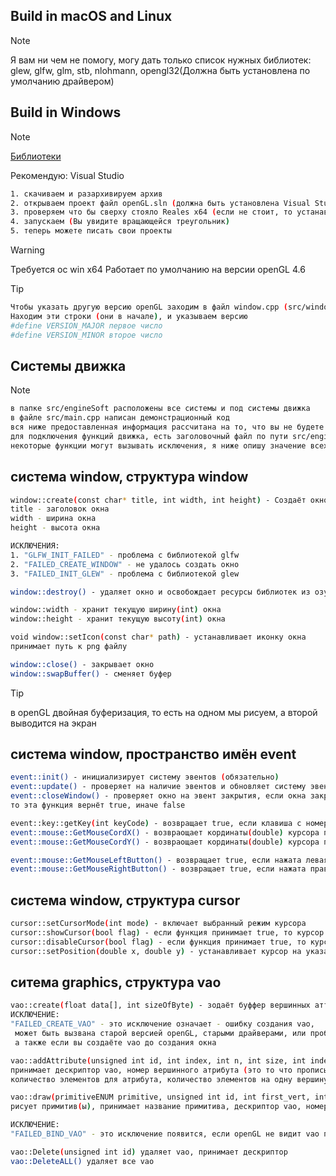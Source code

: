 ## Build in macOS and Linux
>[!NOTE]
>
> Я вам ни чем не помогу, могу дать только список нужных библиотек:
> glew, glfw, glm, stb, nlohmann, opengl32(Должна быть установлена по умолчанию драйвером)


## Build in Windows
>[!NOTE]
>[Библиотеки](https://github.com/persikboisky/libForOpengl)
>
> Рекомендую: Visual Studio

```sh
1. скачиваем и разархивируем архив
2. открываем проект файл openGL.sln (должна быть установлена Visual Studio)
3. проверяем что бы сверху стояло Reales x64 (если не стоит, то устанавливаем)
4. запускаем (Вы увидите вращающейся треугольник)
5. теперь можете писать свои проекты

```
> [!WARNING]
>
> Требуется ос win x64
> Работает по умолчанию на версии openGL 4.6

> [!TIP]
>
> ```sh
> Чтобы указать другую версию openGL заходим в файл window.cpp (src/window/window.cpp)
> Находим эти строки (они в начале), и указываем версию
> #define VERSION_MAJOR первое число
> #define VERSION_MINOR второе число
> ```

## Системы движка
>[!NOTE]
>```sh
> в папке src/engineSoft расположены все системы и под системы движка
> в файле src/main.cpp написан демонстрационный код
> вся ниже предоставленная информация рассчитана на то, что вы не будете лезть в папку src/engineSoft
> для подключения функций движка, есть заголовочный файл по пути src/engineSoft/engine.hpp
> некоторые функции могут вызывать исключения, я ниже опишу значение всех исключений(вызвать их почти невозможно:))
>```

## система window, структура window
```sh
window::create(const char* title, int width, int height) - Создаёт окно
title - заголовок окна
width - ширина окна
height - высота окна

ИСКЛЮЧЕНИЯ:
1. "GLFW_INIT_FAILED" - проблема с библиотекой glfw
2. "FAILED_CREATE_WINDOW" - не удалось создать окно
3. "FAILED_INIT_GLEW" - проблема с библиотекой glew
```
```sh
window::destroy() - удаляет окно и освобождает ресурсы библиотек из озу

window::width - хранит текущую ширину(int) окна
window::height - хранит текущую высоту(int) окна

void window::setIcon(const char* path) - устанавливает иконку окна
принимает путь к png файлу

window::close() - закрывает окно
window::swapBuffer() - сменяет буфер
```
> [!TIP]
> в openGL двойная буферизация, то есть на одном мы рисуем, а второй выводится на экран


## система window, пространство имён event
```sh
event::init() - инициализирует систему эвентов (обязательно)
event::update() - проверяет на наличие эвентов и обновляет систему эвентов
event::closeWindow() - проверяет окно на эвент закрытия, если окна закрывается,
то эта функция вернёт true, иначе false

event::key::getKey(int keyCode) - возвращает true, если клавиша с номером, переданным в функцию, нажата
event::mouse::GetMouseCordX() - возвраощает кординаты(double) курсора по оси-x
event::mouse::GetMouseCordY() - возвраощает кординаты(double) курсора по оси-y

event::mouse::GetMouseLeftButton() - возвращает true, если нажата левая кнопка мыши
event::mouse::GetMouseRightButton() - возвращает true, если нажата правая кнопка мыши
```

## система window, структура cursor
```sh
cursor::setCursorMode(int mode) - включает выбранный режим курсора
cursor::showCursor(bool flag) - если функция принимает true, то курсор становится не видимым
cursor::disableCursor(bool flag) - если функция принимает true, то курсор выключается
cursor::setPosition(double x, double y) - устанавливает курсор на указанные кординаты
```

## ситема graphics, структура vao
```sh
vao::create(float data[], int sizeOfByte) - зодаёт буффер вершинных аттрибутов и возвращает(unsigned int) дескриптор
ИСКЛЮЧЕНИЕ:
"FAILED_CREATE_VAO" - это исключение означает - ошибку создания vao,
 может быть вызвана старой версией openGL, старыми драйверами, или проблемной библиотекой,
 а также если вы создаёте vao до создания окна

vao::addAttribute(unsigned int id, int index, int n, int size, int indentation) создаёт вершинный атрибут,
принимает дескриптор vao, номер вершинного атрибута (это то что прописывается в шейдере),
количество элементов для атрибута, количество элементов на одну вершину, отступ

vao::draw(primitiveENUM primitive, unsigned int id, int first_vert, int finish_vert)
рисует примитив(ы), принимает название примитива, дескриптор vao, номер первой вершины, номе последней вершины

ИСКЛЮЧЕНИЕ:
"FAILED_BIND_VAO" - это исключение появится, если openGL не видит vao по указанному дескриптору 

vao::Delete(unsigned int id) удаляет vao, принимает дескриптор
vao::DeleteALL() удаляет все vao
```















